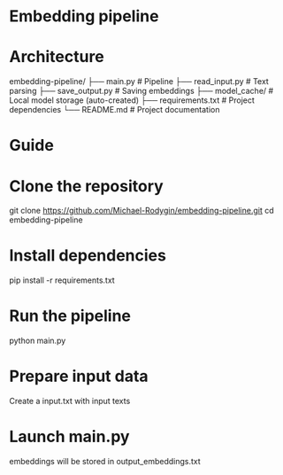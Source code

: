 # Embedding pipeline

# Architecture
embedding-pipeline/
├── main.py                   # Pipeline 
├── read_input.py             # Text parsing 
├── save_output.py            # Saving embeddings
├── model_cache/              # Local model storage (auto-created)
├── requirements.txt          # Project dependencies
└── README.md                 # Project documentation

# Guide

# Clone the repository
git clone https://github.com/Michael-Rodygin/embedding-pipeline.git
cd embedding-pipeline

# Install dependencies
pip install -r requirements.txt

# Run the pipeline
python main.py

# Prepare input data 
Create a input.txt with input texts 

# Launch main.py
embeddings will be stored in output_embeddings.txt 
